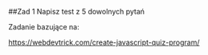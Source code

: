 ##Zad 1
Napisz test z 5 dowolnych pytań

Zadanie bazujące na:

https://webdevtrick.com/create-javascript-quiz-program/